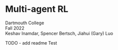 # Multi-agent RL

Dartmouth College  
Fall 2022  
Keshav Inamdar, Spencer Bertsch,  Jiahui (Gary) Luo

TODO - add readme 
Test
